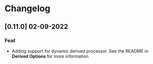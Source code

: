 # Changelog

## [0.11.0] 02-09-2022

### Feat

- Adding support for dynamic derived processor. See the README in **Derived Options** for more information
